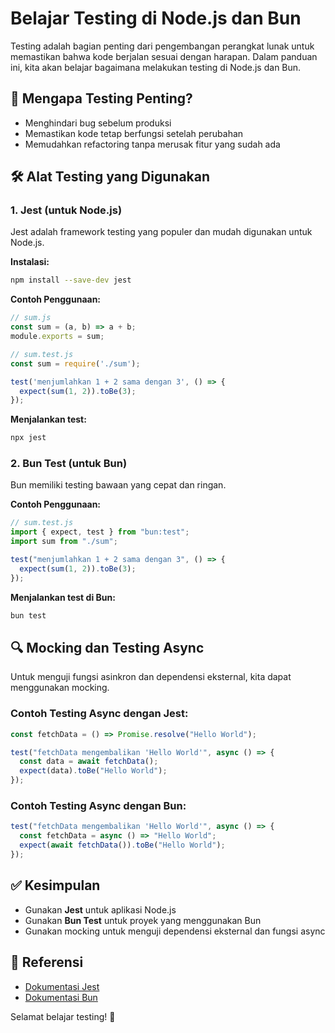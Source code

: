 # Belajar Testing di Node.js dan Bun

Testing adalah bagian penting dari pengembangan perangkat lunak untuk memastikan bahwa kode berjalan sesuai dengan harapan. Dalam panduan ini, kita akan belajar bagaimana melakukan testing di Node.js dan Bun.

## 📌 Mengapa Testing Penting?
- Menghindari bug sebelum produksi
- Memastikan kode tetap berfungsi setelah perubahan
- Memudahkan refactoring tanpa merusak fitur yang sudah ada

## 🛠 Alat Testing yang Digunakan

### 1. **Jest** (untuk Node.js)
Jest adalah framework testing yang populer dan mudah digunakan untuk Node.js.

**Instalasi:**
```sh
npm install --save-dev jest
```

**Contoh Penggunaan:**
```javascript
// sum.js
const sum = (a, b) => a + b;
module.exports = sum;
```

```javascript
// sum.test.js
const sum = require('./sum');

test('menjumlahkan 1 + 2 sama dengan 3', () => {
  expect(sum(1, 2)).toBe(3);
});
```

**Menjalankan test:**
```sh
npx jest
```

### 2. **Bun Test** (untuk Bun)
Bun memiliki testing bawaan yang cepat dan ringan.

**Contoh Penggunaan:**
```javascript
// sum.test.js
import { expect, test } from "bun:test";
import sum from "./sum";

test("menjumlahkan 1 + 2 sama dengan 3", () => {
  expect(sum(1, 2)).toBe(3);
});
```

**Menjalankan test di Bun:**
```sh
bun test
```

## 🔍 Mocking dan Testing Async
Untuk menguji fungsi asinkron dan dependensi eksternal, kita dapat menggunakan mocking.

### Contoh Testing Async dengan Jest:
```javascript
const fetchData = () => Promise.resolve("Hello World");

test("fetchData mengembalikan 'Hello World'", async () => {
  const data = await fetchData();
  expect(data).toBe("Hello World");
});
```

### Contoh Testing Async dengan Bun:
```javascript
test("fetchData mengembalikan 'Hello World'", async () => {
  const fetchData = async () => "Hello World";
  expect(await fetchData()).toBe("Hello World");
});
```

## ✅ Kesimpulan
- Gunakan **Jest** untuk aplikasi Node.js
- Gunakan **Bun Test** untuk proyek yang menggunakan Bun
- Gunakan mocking untuk menguji dependensi eksternal dan fungsi async

## 📖 Referensi
- [Dokumentasi Jest](https://jestjs.io/)
- [Dokumentasi Bun](https://bun.sh/docs/test)

Selamat belajar testing! 🚀

